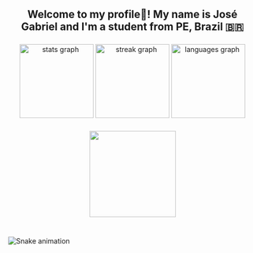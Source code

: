 <h2 align="center">Welcome to my profile👋! My name is José Gabriel and I'm a student from PE, Brazil 🇧🇷</h2>

###

<div align="center">
  <img src="https://github-readme-stats.vercel.app/api?username=JoseGabriel2017&hide_title=false&hide_rank=false&show_icons=true&include_all_commits=false&count_private=true&disable_animations=false&theme=onedark&locale=en&hide_border=false" height="150" alt="stats graph"  />
  <img src="https://streak-stats.demolab.com?user=JoseGabriel2017&locale=en&mode=daily&theme=onedark&hide_border=true&border_radius=5" height="150" alt="streak graph"  />
  <img src="https://github-readme-stats.vercel.app/api/top-langs?username=JoseGabriel2017&locale=en&hide_title=false&layout=compact&card_width=320&langs_count=5&theme=onedark&hide_border=true" height="150" alt="languages graph"  />
</div>

###

<div align="center">
  <img height="175" src="https://media4.giphy.com/media/v1.Y2lkPTc5MGI3NjExNnBnZXRyOWgxaGVhaWRyYmI2eWQ0eHFidmozbTVrOWZ4MTR4dThoeSZlcD12MV9pbnRlcm5hbF9naWZfYnlfaWQmY3Q9Zw/ve43TyDQ3B4me7d22z/giphy.webp"  />
</div>

###

<br clear="both">

<img src="https://raw.githubusercontent.com/JoseGabriel2017/JoseGabriel2017/output/snake.svg" alt="Snake animation" />

###
